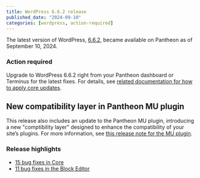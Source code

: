 ```yaml
---
title: WordPress 6.6.2 release
published_date: "2024-09-10"
categories: [wordpress, action-required]
---
```


The latest version of WordPress, [6.6.2](https://wordpress.org/news/2024/09/wordpress-6-6-2-maintenance-release/), became available on Pantheon as of September 10, 2024.

### Action required
Upgrade to WordPress 6.6.2 right from your Pantheon dashboard or Terminus for the latest fixes. For details, see [related documentation for how to apply core updates](/core-updates#apply-upstream-updates-via-the-site-dashboard).

## New compatibility layer in Pantheon MU plugin
This release also includes an update to the Pantheon MU plugin, introducing a new "comptibility layer" designed to enhance the compatibility of your site’s plugins. For more information, see [this release note for the MU plugin](/release-notes/2024/07/pantheon-mu-plugin-1-5-0).

### Release highlights
* [15 bug fixes in Core](https://core.trac.wordpress.org/query?status=closed&id=!61982&milestone=6.6.2&group=status&col=id&col=summary&col=owner&col=type&col=priority&col=component&col=version&col=keywords&order=id)
* [11 bug fixes in the Block Editor](https://core.trac.wordpress.org/ticket/61982#comment:5)
